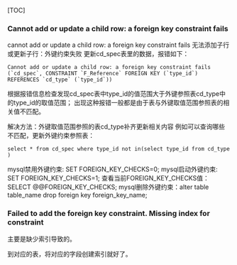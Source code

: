 [TOC]

### Cannot add or update a child row: a foreign key constraint fails

cannot add or update a child row: a foreign key constraint fails
无法添加子行或更新子行：外键约束失败
更新cd_spec表里的数据，报错如下：

```
Cannot add or update a child row: a foreign key constraint fails (`cd_spec`, CONSTRAINT `F_Reference` FOREIGN KEY (`type_id`) REFERENCES `cd_type` (`type_id`))
```

根据报错信息检查发现cd_spec表中type_id的值范围大于外键参照表cd_type中的type_id的取值范围；
出现这种报错一般都是由于表与外键取值范围参照表的相关值不匹配。

解决方法：外键取值范围参照的表cd_type补齐更新相关内容
例如可以查询哪些不匹配，更新外键约束参照表：

```
select * from cd_spec where type_id not in(select type_id from cd_type )
```

mysql禁用外键约束: SET FOREIGN_KEY_CHECKS=0;
mysql启动外键约束: SET FOREIGN_KEY_CHECKS=1;
查看当前FOREIGN_KEY_CHECKS值：SELECT @@FOREIGN_KEY_CHECKS;
mysql删除外键约束：alter table table_name drop foreign key foreign_key_name;

### Failed to add the foreign key constraint. Missing index for constraint 

主要是缺少索引导致的。

到对应的表，将对应的字段创建索引就好了。